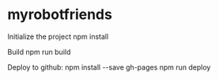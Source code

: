 # myrobotfriends

Initialize the project
npm install

Build 
npm run build

Deploy to github:
npm install --save gh-pages
npm run deploy